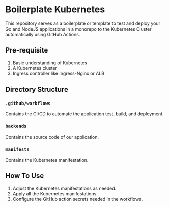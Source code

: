 # Boilerplate Kubernetes

This repository serves as a boilerplate or template to test and deploy your Go and NodeJS applications in a monorepo to the Kubernetes Cluster automatically using GitHub Actions.

## Pre-requisite

1. Basic understanding of Kubernetes
2. A Kubernetes cluster
3. Ingress controller like Ingress-Nginx or ALB

## Directory Structure

### `.github/workflows`

Contains the CI/CD to automate the application test, build, and deployment.

### `backends`

Contains the source code of our application.

### `manifests`

Contains the Kubernetes manifestation.

## How To Use

1. Adjust the Kubernetes manifestations as needed.
2. Apply all the Kubernetes manifestations.
3. Configure the GitHub action secrets needed in the workflows.
